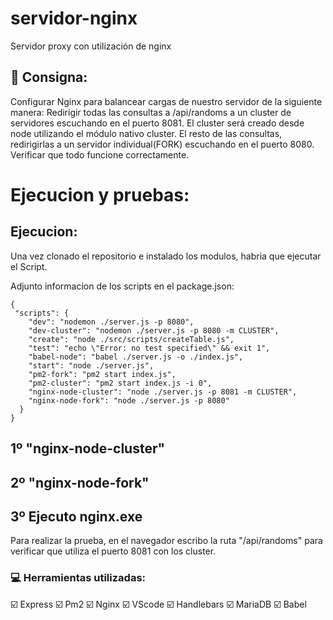 # servidor-nginx
Servidor proxy con utilización de nginx

## :scroll: Consigna:

Configurar Nginx para balancear cargas de nuestro servidor de la siguiente manera:
Redirigir todas las consultas a /api/randoms a un cluster de servidores escuchando en el puerto 8081. El cluster será creado desde node utilizando el módulo nativo cluster.
El resto de las consultas, redirigirlas a un servidor individual(FORK) escuchando en el puerto 8080.
Verificar que todo funcione correctamente.

# Ejecucion y pruebas:

## Ejecucion:
Una vez clonado el repositorio e instalado los modulos, habria que ejecutar el Script.

Adjunto informacion de los scripts en el package.json: 

<pre><code>{
 "scripts": {
    "dev": "nodemon ./server.js -p 8080",
    "dev-cluster": "nodemon ./server.js -p 8080 -m CLUSTER",
    "create": "node ./src/scripts/createTable.js",
    "test": "echo \"Error: no test specified\" && exit 1",
    "babel-node": "babel ./server.js -o ./index.js",
    "start": "node ./server.js",
    "pm2-fork": "pm2 start index.js",
    "pm2-cluster": "pm2 start index.js -i 0",
    "nginx-node-cluster": "node ./server.js -p 8081 -m CLUSTER",
    "nginx-node-fork": "node ./server.js -p 8080"
  }
}</code></pre>

## 1º   "nginx-node-cluster"
## 2º   "nginx-node-fork"
## 3º   Ejecuto nginx.exe

Para realizar la prueba, en el navegador escribo la ruta "/api/randoms" para verificar que utiliza el puerto 8081 con los cluster. 


### :computer: Herramientas utilizadas:
:ballot_box_with_check: Express
:ballot_box_with_check: Pm2
:ballot_box_with_check: Nginx
:ballot_box_with_check: VScode
:ballot_box_with_check: Handlebars
:ballot_box_with_check: MariaDB
:ballot_box_with_check: Babel
